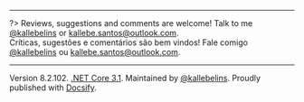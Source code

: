 
---

?> Reviews, suggestions and comments are welcome! Talk to me [@kallebelins](https://www.linkedin.com/in/kallebelins) or kallebe.santos@outlook.com.
<br>Críticas, sugestões e comentários são bem vindos! Fale comigo [@kallebelins](https://www.linkedin.com/in/kallebelins) ou kallebe.santos@outlook.com.

---

Version 8.2.102. [.NET Core 3.1](https://docs.microsoft.com/pt-br/dotnet/core/whats-new/dotnet-core-3-1). Maintained by [@kallebelins](https://www.linkedin.com/in/kallebelins). Proudly published with [Docsify](https://docsify.js.io).